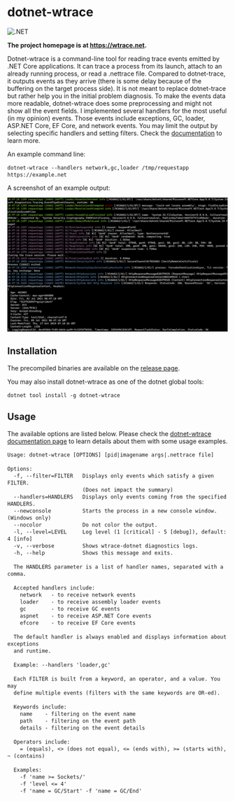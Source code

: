 # dotnet-wtrace

![.NET](https://github.com/lowleveldesign/dotnet-wtrace/workflows/build/badge.svg)

**The project homepage is at <https://wtrace.net>.**

Dotnet-wtrace is a command-line tool for reading trace events emitted by .NET Core applications. It can trace a process from its launch, attach to an already running process, or read a .nettrace file. Compared to dotnet-trace, it outputs events as they arrive (there is some delay because of the buffering on the target process side). It is not meant to replace dotnet-trace but rather help you in the initial problem diagnosis. To make the events data more readable, dotnet-wtrace does some preprocessing and might not show all the event fields. I implemented several handlers for the most useful (in my opinion) events. Those events include exceptions, GC, loader, ASP.NET Core, EF Core, and network events. You may limit the output by selecting specific handlers and setting filters. Check the [documentation](https://wtrace.net/documentation/dotnet-wtrace) to learn more.

An example command line:

```
dotnet-wtrace --handlers network,gc,loader /tmp/requestapp https://example.net
```

A screenshot of an example output:

![screenshot](screenshot.png)

## Installation

The precompiled binaries are available on the [release page](https://github.com/lowleveldesign/dotnet-wtrace/releases).

You may also install dotnet-wtrace as one of the dotnet global tools:

```
dotnet tool install -g dotnet-wtrace
```

## Usage

The available options are listed below. Please check the [dotnet-wtrace documentation page](https://wtrace.net/documentation/dotnet-wtrace) to learn details about them with some usage examples.

```
Usage: dotnet-wtrace [OPTIONS] [pid|imagename args|.nettrace file]

Options:
  -f, --filter=FILTER   Displays only events which satisfy a given FILTER.
                        (Does not impact the summary)
  --handlers=HANDLERS   Displays only events coming from the specified HANDLERS.
  --newconsole          Starts the process in a new console window. (Windows only)
  --nocolor             Do not color the output.
  -l, --level=LEVEL     Log level (1 [critical] - 5 [debug]), default: 4 [info]
  -v, --verbose         Shows wtrace-dotnet diagnostics logs.
  -h, --help            Shows this message and exits.

  The HANDLERS parameter is a list of handler names, separated with a comma.

  Accepted handlers include:
    network   - to receive network events
    loader    - to receive assembly loader events
    gc        - to receive GC events
    aspnet    - to receive ASP.NET Core events
    efcore    - to receive EF Core events

  The default handler is always enabled and displays information about exceptions
  and runtime.

  Example: --handlers 'loader,gc'

  Each FILTER is built from a keyword, an operator, and a value. You may
  define multiple events (filters with the same keywords are OR-ed).

  Keywords include:
    name    - filtering on the event name
    path    - filtering on the event path
    details - filtering on the event details

  Operators include:
    = (equals), <> (does not equal), <= (ends with), >= (starts with), ~ (contains)

  Examples:
    -f 'name >= Sockets/'
    -f 'level <= 4'
    -f 'name = GC/Start' -f 'name = GC/End'
```
